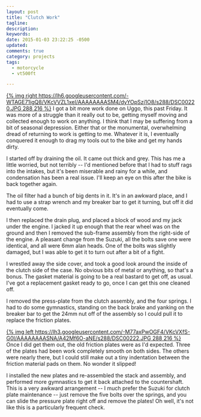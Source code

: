 ```yaml
---
layout: post
title: "Clutch Work"
tagline:
description:
keywords:
date: 2015-01-03 23:22:25 -0500
updated:
comments: true
category: projects
tags:
  - motorcycle
  - vt500ft

---
```


[{% img right https://lh6.googleusercontent.com/-WTAGE71igQ8/VKcVVZL1xeI/AAAAAAAASM4/dyYOpSzj1O8/s288/DSC00220.JPG 288 216 %}](https://picasaweb.google.com/lh/photo/2IGyztFD30jQwtHusELiE3SyM6G7abmUFe3wsEDzPy0?feat=embedwebsite)
I got a bit more work done on Uggo, this past Friday. It was more of a
struggle than it really out to be, getting myself moving and collected
enough to work on anything. I think that I may be suffering from a bit
of seasonal depression. Either that or the monumental, overwhelming
dread of returning to work is getting to me. Whatever it is, I
eventually conquered it enough to drag my tools out to the bike and
get my hands dirty.

<!-- more -->

I started off by draining the oil. It came out thick and grey. This
has me a little worried, but not terribly -- I'd mentioned before that
I had to stuff rags into the intakes, but it's been miserable and
rainy for a while, and condensation has been a real issue. I'll keep
an eye on this after the bike is back together again.

The oil filter had a bunch of big dents in it. It's in an awkward
place, and I had to use a strap wrench and my breaker bar to get it
turning, but off it did eventually come.

I then replaced the drain plug, and placed a block of wood and my jack
under the engine. I jacked it up enough that the rear wheel was on the
ground and then I removed the sub-frame assembly from the right-side
of the engine. A pleasant change from the Suzuki, all the bolts save
one were identical, and all were 6mm alan heads. One of the bolts was
slightly damaged, but I was able to get it to turn out after a bit of
a fight.

I wrestled away the side cover, and took a good look around the inside
of the clutch side of the case. No obvious bits of metal or anything,
so that's a bonus. The gasket material is going to be a real bastard
to get off, as usual. I've got a replacement gasket ready to go, once
I can get this one cleaned off.

I removed the press-plate from the clutch assembly, and the four
springs. I had to do some gymnastics, standing on the back brake and
yanking on the breaker bar to get the 24mm nut off of the assembly so
I could pull it to replace the friction plates.

[{% img left https://lh3.googleusercontent.com/-M77axPwOGF4/VKcVXfS-G0I/AAAAAAAASNA/A42Mf6O-aNE/s288/DSC00222.JPG 288 216 %}](https://picasaweb.google.com/lh/photo/ugR1-alUvwjJQwW_9i9j7nSyM6G7abmUFe3wsEDzPy0?feat=embedwebsite)
Once I did get them out, the old friction plates were as I'd
expected. Three of the plates had been work completely smooth on both
sides. The others were nearly there, but I could still make out a tiny
indentation between the friction material pads on them. No wonder it
slipped!

I installed the new plates and re-assembled the stack and assembly,
and performed more gymnastics to get it back attached to the
countershaft. This is a very awkward arrangement -- I much prefer the
Suzuki for clutch plate maintenance -- just remove the five bolts over
the springs, and you can slide the pressure plate right off and remove
the plates! Oh well, it's not like this is a particularly frequent
check.
